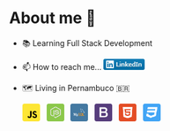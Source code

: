 # About me 👀
- 📚 Learning Full Stack Development
- 📫 How to reach me... <a href="https://www.linkedin.com/in/leonardosantino/" target="_blank"><img src="imgs\LinkedIn.png" alt="Linkedin"></a>
- 🗺️ Living in Pernambuco 🇧🇷
   
   <a href="#"><img src="imgs\javascript.png" alt="JavaScript" title="JavaScript"></a> &nbsp; <a href="https://www.w3schools.com/nodejs/"><img src="imgs\nodejs.png" alt="Node.JS" title="Node.JS"></a> &nbsp; <a href="https://www.w3schools.com/sql/"><img src="imgs\mysql.png" alt="MySQL" title="MySQL"></a> &nbsp; <a href="https://www.w3schools.com/bootstrap5/"><img src="imgs\bootstrap.png" alt="Bootstrap" title="Bootstrap"></a> &nbsp; <a href="https://www.w3schools.com/html/"><img src="imgs\html.png" alt="HTML5" title="HTML5"></a></a> &nbsp; <a href="https://www.w3schools.com/css/"><img src="imgs\css.png" alt="CSS3" title="CSS3"></a>

<!---
LeonardoSantino/LeonardoSantino is a ✨ special ✨ repository because its `README.md` (this file) appears on your GitHub profile.
You can click the Preview link to take a look at your changes.
--->
